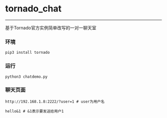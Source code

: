 # tornado_chat

----------

基于Tornado官方实例简单改写的一对一聊天室

### 环境

	pip3 install tornado

### 运行

	python3 chatdemo.py

### 聊天页面

    http://192.168.1.8:2222/?user=1 # user为用户名

	hello&1 # &1表示要发送给用户1

